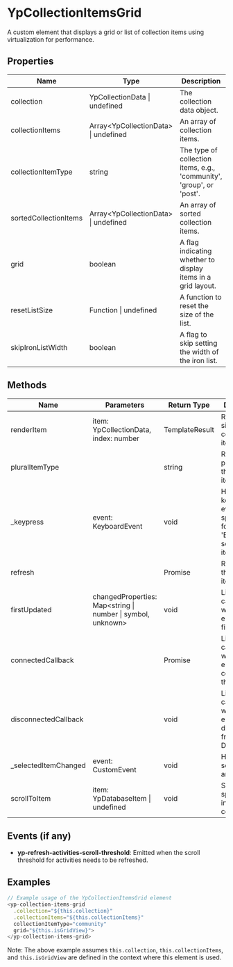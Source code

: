 # YpCollectionItemsGrid

A custom element that displays a grid or list of collection items using virtualization for performance.

## Properties

| Name                  | Type                             | Description                                                                 |
|-----------------------|----------------------------------|-----------------------------------------------------------------------------|
| collection            | YpCollectionData \| undefined    | The collection data object.                                                 |
| collectionItems       | Array\<YpCollectionData> \| undefined | An array of collection items.                                               |
| collectionItemType    | string                           | The type of collection items, e.g., 'community', 'group', or 'post'.       |
| sortedCollectionItems | Array\<YpCollectionData> \| undefined | An array of sorted collection items.                                        |
| grid                  | boolean                          | A flag indicating whether to display items in a grid layout.                |
| resetListSize         | Function \| undefined            | A function to reset the size of the list.                                   |
| skipIronListWidth     | boolean                          | A flag to skip setting the width of the iron list.                          |

## Methods

| Name                | Parameters                        | Return Type | Description                                                                 |
|---------------------|-----------------------------------|-------------|-----------------------------------------------------------------------------|
| renderItem          | item: YpCollectionData, index: number | TemplateResult | Renders a single collection item card.                                      |
| pluralItemType      |                                   | string      | Returns the plural form of the collection item type.                        |
| _keypress           | event: KeyboardEvent              | void        | Handles keypress events, specifically for the 'Enter' key to select an item.|
| refresh             |                                   | Promise<void> | Refreshes the collection items grid.                                        |
| firstUpdated        | changedProperties: Map<string \| number \| symbol, unknown> | void | Lifecycle callback for when the element is first updated.                  |
| connectedCallback   |                                   | Promise<void> | Lifecycle callback for when the element is connected to the DOM.            |
| disconnectedCallback|                                   | void        | Lifecycle callback for when the element is disconnected from the DOM.       |
| _selectedItemChanged| event: CustomEvent                | void        | Handles the selection of an item.                                           |
| scrollToItem        | item: YpDatabaseItem \| undefined | void        | Scrolls to a specific item in the collection.                               |

## Events (if any)

- **yp-refresh-activities-scroll-threshold**: Emitted when the scroll threshold for activities needs to be refreshed.

## Examples

```typescript
// Example usage of the YpCollectionItemsGrid element
<yp-collection-items-grid
  .collection="${this.collection}"
  .collectionItems="${this.collectionItems}"
  collectionItemType="community"
  grid="${this.isGridView}">
</yp-collection-items-grid>
```

Note: The above example assumes `this.collection`, `this.collectionItems`, and `this.isGridView` are defined in the context where this element is used.